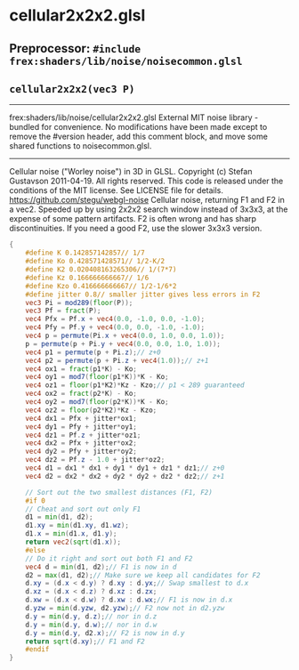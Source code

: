 # cellular2x2x2.glsl
## Preprocessor: `#include frex:shaders/lib/noise/noisecommon.glsl`
## `cellular2x2x2(vec3 P)`
****************************************************

frex:shaders/lib/noise/cellular2x2x2.glsl
External MIT noise library - bundled for convenience.
No modifications have been made except to remove
the #version header, add this comment block, and
move some shared functions to noisecommon.glsl.
*****************************************************

 Cellular noise ("Worley noise") in 3D in GLSL.
 Copyright (c) Stefan Gustavson 2011-04-19. All rights reserved.
 This code is released under the conditions of the MIT license.
 See LICENSE file for details.
 https://github.com/stegu/webgl-noise
 Cellular noise, returning F1 and F2 in a vec2.
 Speeded up by using 2x2x2 search window instead of 3x3x3,
 at the expense of some pattern artifacts.
 F2 is often wrong and has sharp discontinuities.
 If you need a good F2, use the slower 3x3x3 version.
```glsl
{
	#define K 0.142857142857// 1/7
	#define Ko 0.428571428571// 1/2-K/2
	#define K2 0.020408163265306// 1/(7*7)
	#define Kz 0.166666666667// 1/6
	#define Kzo 0.416666666667// 1/2-1/6*2
	#define jitter 0.8// smaller jitter gives less errors in F2
	vec3 Pi = mod289(floor(P));
	vec3 Pf = fract(P);
	vec4 Pfx = Pf.x + vec4(0.0, -1.0, 0.0, -1.0);
	vec4 Pfy = Pf.y + vec4(0.0, 0.0, -1.0, -1.0);
	vec4 p = permute(Pi.x + vec4(0.0, 1.0, 0.0, 1.0));
	p = permute(p + Pi.y + vec4(0.0, 0.0, 1.0, 1.0));
	vec4 p1 = permute(p + Pi.z);// z+0
	vec4 p2 = permute(p + Pi.z + vec4(1.0));// z+1
	vec4 ox1 = fract(p1*K) - Ko;
	vec4 oy1 = mod7(floor(p1*K))*K - Ko;
	vec4 oz1 = floor(p1*K2)*Kz - Kzo;// p1 < 289 guaranteed
	vec4 ox2 = fract(p2*K) - Ko;
	vec4 oy2 = mod7(floor(p2*K))*K - Ko;
	vec4 oz2 = floor(p2*K2)*Kz - Kzo;
	vec4 dx1 = Pfx + jitter*ox1;
	vec4 dy1 = Pfy + jitter*oy1;
	vec4 dz1 = Pf.z + jitter*oz1;
	vec4 dx2 = Pfx + jitter*ox2;
	vec4 dy2 = Pfy + jitter*oy2;
	vec4 dz2 = Pf.z - 1.0 + jitter*oz2;
	vec4 d1 = dx1 * dx1 + dy1 * dy1 + dz1 * dz1;// z+0
	vec4 d2 = dx2 * dx2 + dy2 * dy2 + dz2 * dz2;// z+1

	// Sort out the two smallest distances (F1, F2)
	#if 0
	// Cheat and sort out only F1
	d1 = min(d1, d2);
	d1.xy = min(d1.xy, d1.wz);
	d1.x = min(d1.x, d1.y);
	return vec2(sqrt(d1.x));
	#else
	// Do it right and sort out both F1 and F2
	vec4 d = min(d1, d2);// F1 is now in d
	d2 = max(d1, d2);// Make sure we keep all candidates for F2
	d.xy = (d.x < d.y) ? d.xy : d.yx;// Swap smallest to d.x
	d.xz = (d.x < d.z) ? d.xz : d.zx;
	d.xw = (d.x < d.w) ? d.xw : d.wx;// F1 is now in d.x
	d.yzw = min(d.yzw, d2.yzw);// F2 now not in d2.yzw
	d.y = min(d.y, d.z);// nor in d.z
	d.y = min(d.y, d.w);// nor in d.w
	d.y = min(d.y, d2.x);// F2 is now in d.y
	return sqrt(d.xy);// F1 and F2
	#endif
}
```

